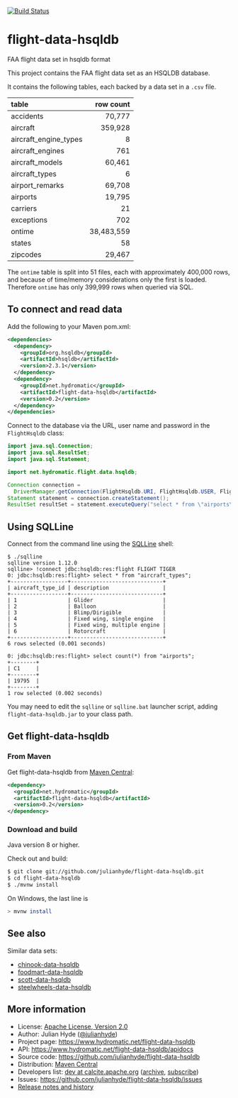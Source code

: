 <!--
{% comment %}
Licensed to Julian Hyde under one or more contributor license
agreements.  See the NOTICE file distributed with this work
for additional information regarding copyright ownership.
Julian Hyde licenses this file to you under the Apache
License, Version 2.0 (the "License"); you may not use this
file except in compliance with the License.  You may obtain a
copy of the License at

http://www.apache.org/licenses/LICENSE-2.0

Unless required by applicable law or agreed to in writing,
software distributed under the License is distributed on an
"AS IS" BASIS, WITHOUT WARRANTIES OR CONDITIONS OF ANY KIND,
either express or implied.  See the License for the specific
language governing permissions and limitations under the
License.
{% endcomment %}
-->
[![Build Status](https://github.com/julianhyde/flight-data-hsqldb/actions/workflows/main.yml/badge.svg?branch=main)](https://github.com/julianhyde/flight-data-hsqldb/actions?query=branch%3Amain)

# flight-data-hsqldb
FAA flight data set in hsqldb format

This project contains the FAA flight data set as an
HSQLDB database.

It contains the following tables, each backed by a data set in a `.csv` file.

| table                 | row count 
| :-------------------- | ----------:
| accidents             | 70,777 
| aircraft              | 359,928
| aircraft_engine_types | 8
| aircraft_engines      | 761
| aircraft_models       | 60,461
| aircraft_types        | 6
| airport_remarks       | 69,708
| airports              | 19,795
| carriers              | 21
| exceptions            | 702
| ontime                | 38,483,559
| states                | 58
| zipcodes              | 29,467

The `ontime` table is split into 51 files, each with approximately 400,000
rows, and because of time/memory considerations only the first is loaded.
Therefore `ontime` has only 399,999 rows when queried via SQL.

## To connect and read data

Add the following to your Maven pom.xml:
```xml
<dependencies>
  <dependency>
    <groupId>org.hsqldb</groupId>
    <artifactId>hsqldb</artifactId>
    <version>2.3.1</version>
  </dependency>
  <dependency>
    <groupId>net.hydromatic</groupId>
    <artifactId>flight-data-hsqldb</artifactId>
    <version>0.2</version>
  </dependency>
</dependencies>
```

Connect to the database via the URL, user name and password in the
`FlightHsqldb` class:

```java
import java.sql.Connection;
import java.sql.ResultSet;
import java.sql.Statement;

import net.hydromatic.flight.data.hsqldb;

Connection connection =
  DriverManager.getConnection(FlightHsqldb.URI, FlightHsqldb.USER, FlightHsqldb.PASSWORD);
Statement statement = connection.createStatement();
ResultSet resultSet = statement.executeQuery("select * from \"airports\"");
```

## Using SQLLine

Connect from the command line using the [SQLLine](https://github.com/julianhyde/sqlline) shell:

```
$ ./sqlline
sqlline version 1.12.0
sqlline> !connect jdbc:hsqldb:res:flight FLIGHT TIGER
0: jdbc:hsqldb:res:flight> select * from "aircraft_types";
+------------------+-----------------------------+
| aircraft_type_id | description                 |
+------------------+-----------------------------+
| 1                | Glider                      |
| 2                | Balloon                     |
| 3                | Blimp/Dirigible             |
| 4                | Fixed wing, single engine   |
| 5                | Fixed wing, multiple engine |
| 6                | Rotorcraft                  |
+------------------+-----------------------------+
6 rows selected (0.001 seconds)

0: jdbc:hsqldb:res:flight> select count(*) from "airports";
+--------+
| C1     |
+--------+
| 19795  |
+--------+
1 row selected (0.002 seconds)
```

You may need to edit the `sqlline` or `sqlline.bat` launcher script,
adding `flight-data-hsqldb.jar` to your class path.

## Get flight-data-hsqldb

### From Maven

Get flight-data-hsqldb from
<a href="https://search.maven.org/#search%7Cga%7C1%7Cg%3Anet.hydromatic%20a%3Aflight-data-hsqldb">Maven Central</a>:

```xml
<dependency>
  <groupId>net.hydromatic</groupId>
  <artifactId>flight-data-hsqldb</artifactId>
  <version>0.2</version>
</dependency>
```

### Download and build

Java version 8 or higher.

Check out and build:

```bash
$ git clone git://github.com/julianhyde/flight-data-hsqldb.git
$ cd flight-data-hsqldb
$ ./mvnw install
```

On Windows, the last line is

```bash
> mvnw install
```

## See also

Similar data sets:

* [chinook-data-hsqldb](https://github.com/julianhyde/chinook-data-hsqldb)
* [foodmart-data-hsqldb](https://github.com/julianhyde/foodmart-data-hsqldb)
* [scott-data-hsqldb](https://github.com/julianhyde/scott-data-hsqldb)
* [steelwheels-data-hsqldb](https://github.com/julianhyde/steelwheels-data-hsqldb)

## More information

* License: <a href="LICENSE">Apache License, Version 2.0</a>
* Author: Julian Hyde (<a href="https://twitter.com/julianhyde">@julianhyde</a>)
* Project page: https://www.hydromatic.net/flight-data-hsqldb
* API: https://www.hydromatic.net/flight-data-hsqldb/apidocs
* Source code: https://github.com/julianhyde/flight-data-hsqldb
* Distribution: <a href="https://search.maven.org/#search%7Cga%7C1%7Ca%3A%22flight-data-hsqldb%22">Maven Central</a>
* Developers list:
  <a href="mailto:dev@calcite.apache.org">dev at calcite.apache.org</a>
  (<a href="https://mail-archives.apache.org/mod_mbox/calcite-dev/">archive</a>,
  <a href="mailto:dev-subscribe@calcite.apache.org">subscribe</a>)
* Issues: https://github.com/julianhyde/flight-data-hsqldb/issues
* <a href="HISTORY.md">Release notes and history</a>

